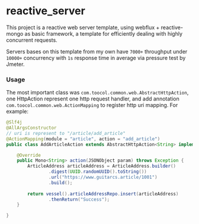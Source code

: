 # reactive_server

This project is a reactive web server template, using webflux + reactive-mongo as basic framework, a template for efficiently dealing with highly concurrent requests.  

Servers bases on this template from my own have `7000+` throughput under `10000+` concurrency with `1s` response time in average via pressure test by Jmeter.

### Usage
The most important class was `com.toocol.common.web.AbstractHttpAction`, one HttpAction represent one http request handler, and add annotation `com.toocol.common.web.ActionMapping` to register http uri mapping. For example:  
```java
@Slf4j
@AllArgsConstructor
// uri is represent to "/article/add_article"
@ActionMapping(module = "article", action = "add_article")
public class AddArticleAction extends AbstractHttpAction<String> implements IVessel {

    @Override
    public Mono<String> action(JSONObject param) throws Exception {
        ArticleAddress articleAddress = ArticleAddress.builder()
                .digest(UUID.randomUUID().toString())
                .url("https://www.guitarcs.article/1001")
                .build();
                
        return vessel().articleAddressRepo.insert(articleAddress)
                .thenReturn("Success");
    }

}
```
